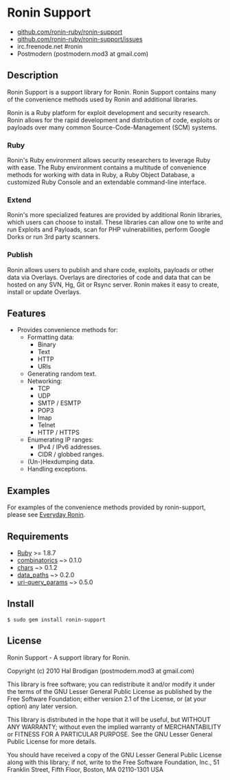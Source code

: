 # Ronin Support

* [github.com/ronin-ruby/ronin-support](http://github.com/ronin-ruby/ronin-support)
* [github.com/ronin-ruby/ronin-support/issues](http://github.com/ronin-ruby/ronin-support/issues)
* irc.freenode.net #ronin
* Postmodern (postmodern.mod3 at gmail.com)

## Description

Ronin Support is a support library for Ronin. Ronin Support contains many of
the convenience methods used by Ronin and additional libraries.

Ronin is a Ruby platform for exploit development and security research.
Ronin allows for the rapid development and distribution of code, exploits
or payloads over many common Source-Code-Management (SCM) systems.

### Ruby

Ronin's Ruby environment allows security researchers to leverage Ruby with
ease. The Ruby environment contains a multitude of convenience methods
for working with data in Ruby, a Ruby Object Database, a customized Ruby
Console and an extendable command-line interface.

### Extend

Ronin's more specialized features are provided by additional Ronin
libraries, which users can choose to install. These libraries can allow
one to write and run Exploits and Payloads, scan for PHP vulnerabilities,
perform Google Dorks  or run 3rd party scanners.

### Publish

Ronin allows users to publish and share code, exploits, payloads or other
data via Overlays. Overlays are directories of code and data that can be
hosted on any SVN, Hg, Git or Rsync server. Ronin makes it easy to create,
install or update Overlays.

## Features

* Provides convenience methods for:
  * Formatting data:
    * Binary
    * Text
    * HTTP
    * URIs
  * Generating random text.
  * Networking:
    * TCP
    * UDP
    * SMTP / ESMTP
    * POP3
    * Imap
    * Telnet
    * HTTP / HTTPS
  * Enumerating IP ranges:
    * IPv4 / IPv6 addresses.
    * CIDR / globbed ranges.
  * (Un-)Hexdumping data.
  * Handling exceptions.

## Examples

For examples of the convenience methods provided by ronin-support,
please see [Everyday Ronin](http://ronin-ruby.github.com/resources/everyday_ronin.html).

## Requirements

* [Ruby](http://www.ruby-lang.org/) >= 1.8.7
* [combinatorics](http://github.com/postmodern/combinatorics) ~> 0.1.0
* [chars](http://github.com/postmodern/chars) ~> 0.1.2
* [data_paths](http://github.com/postmodern/data_paths) ~> 0.2.0
* [uri-query_params](http://github.com/postmodern/uri-query_params) ~> 0.5.0

## Install

    $ sudo gem install ronin-support

## License

Ronin Support - A support library for Ronin.

Copyright (c) 2010 Hal Brodigan (postmodern.mod3 at gmail.com)

This library is free software; you can redistribute it and/or
modify it under the terms of the GNU Lesser General Public
License as published by the Free Software Foundation; either
version 2.1 of the License, or (at your option) any later version.

This library is distributed in the hope that it will be useful,
but WITHOUT ANY WARRANTY; without even the implied warranty of
MERCHANTABILITY or FITNESS FOR A PARTICULAR PURPOSE.  See the GNU
Lesser General Public License for more details.

You should have received a copy of the GNU Lesser General Public
License along with this library; if not, write to the Free Software
Foundation, Inc., 51 Franklin Street, Fifth Floor,
Boston, MA  02110-1301  USA

